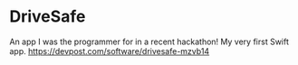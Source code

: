 # DriveSafe
An app I was the programmer for in a recent hackathon! My very first Swift app.
https://devpost.com/software/drivesafe-mzvb14
